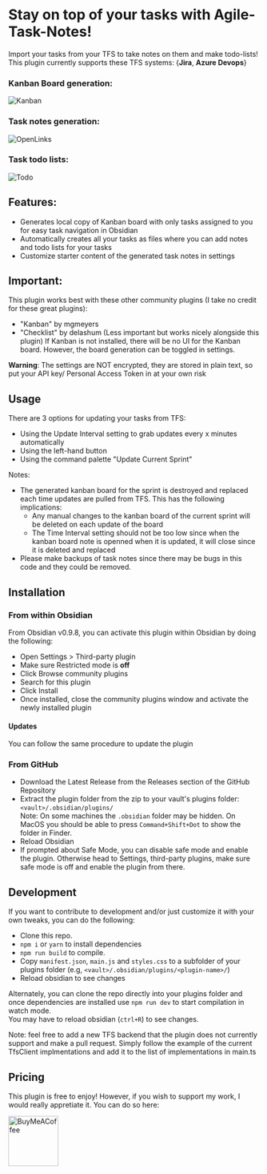 # Stay on top of your tasks with Agile-Task-Notes!

Import your tasks from your TFS to take notes on them and make todo-lists!  
This plugin currently supports these TFS systems: {**Jira**, **Azure Devops**}

### Kanban Board generation:

![Kanban](https://user-images.githubusercontent.com/28713093/187089414-e6c6788c-d2e2-428f-bb8e-ed3c9edc21c5.gif)

### Task notes generation:

![OpenLinks](https://user-images.githubusercontent.com/28713093/187089532-7c4f665d-f5c3-4729-918f-8bdba97f4739.gif)

### Task todo lists:

![Todo](https://user-images.githubusercontent.com/28713093/187089536-6789cd8f-e503-470f-a1bd-016d95df20bc.gif)

## Features:

- Generates local copy of Kanban board with only tasks assigned to you for easy task navigation in Obsidian
- Automatically creates all your tasks as files where you can add notes and todo lists for your tasks
- Customize starter content of the generated task notes in settings

## Important:

This plugin works best with these other community plugins (I take no credit for these great plugins):

- \"Kanban\" by mgmeyers
- \"Checklist\" by delashum (Less important but works nicely alongside this plugin)
  If Kanban is not installed, there will be no UI for the Kanban board. However, the board generation can be toggled in settings.

**Warning**: The settings are NOT encrypted, they are stored in plain text, so put your API key/ Personal Access Token in at your own risk

## Usage

There are 3 options for updating your tasks from TFS:

- Using the Update Interval setting to grab updates every x minutes automatically
- Using the left-hand button
- Using the command palette "Update Current Sprint"

Notes:

- The generated kanban board for the sprint is destroyed and replaced each time updates are pulled from TFS. This has the following implications:
  - Any manual changes to the kanban board of the current sprint will be deleted on each update of the board
  - The Time Interval setting should not be too low since when the kanban board note is openned when it is updated, it will close since it is deleted and replaced
- Please make backups of task notes since there may be bugs in this code and they could be removed.

## Installation

### From within Obsidian

From Obsidian v0.9.8, you can activate this plugin within Obsidian by doing the following:

- Open Settings > Third-party plugin
- Make sure Restricted mode is **off**
- Click Browse community plugins
- Search for this plugin
- Click Install
- Once installed, close the community plugins window and activate the newly installed plugin

#### Updates

You can follow the same procedure to update the plugin

### From GitHub

- Download the Latest Release from the Releases section of the GitHub Repository
- Extract the plugin folder from the zip to your vault's plugins folder: `<vault>/.obsidian/plugins/`  
  Note: On some machines the `.obsidian` folder may be hidden. On MacOS you should be able to press `Command+Shift+Dot` to show the folder in Finder.
- Reload Obsidian
- If prompted about Safe Mode, you can disable safe mode and enable the plugin.
  Otherwise head to Settings, third-party plugins, make sure safe mode is off and
  enable the plugin from there.

## Development

If you want to contribute to development and/or just customize it with your own
tweaks, you can do the following:

- Clone this repo.
- `npm i` or `yarn` to install dependencies
- `npm run build` to compile.
- Copy `manifest.json`, `main.js` and `styles.css` to a subfolder of your plugins
  folder (e.g, `<vault>/.obsidian/plugins/<plugin-name>/`)
- Reload obsidian to see changes

Alternately, you can clone the repo directly into your plugins folder and once
dependencies are installed use `npm run dev` to start compilation in watch mode.  
You may have to reload obsidian (`ctrl+R`) to see changes.

Note: feel free to add a new TFS backend that the plugin does not currently support and make a pull request. Simply follow the example of the current TfsClient implmentations and add it to the list of implementations in main.ts

## Pricing

This plugin is free to enjoy! However, if you wish to support my work, I would really appretiate it. You can do so here:

[<img src="https://cdn.buymeacoffee.com/buttons/v2/default-green.png" alt="BuyMeACoffee" width="100">](https://www.buymeacoffee.com/BoxThatBeat)
